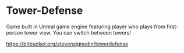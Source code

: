 # Tower-Defense
Game built in Unreal game engine featuring player who plays from first-person tower view. You can switch between towers!

https://bitbucket.org/stevensignedin/towerdefense
